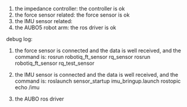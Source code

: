 1. the impedance controller: the controller is ok
2. the force sensor related: the force sensor is ok
3. the IMU sensor related: 
4. the AUBO5 robot arm: the ros driver is ok

debug log:
1. the force sensor is connected and the data is well received, and the command is:
rosrun robotiq_ft_sensor rq_sensor
rosrun robotiq_ft_sensor rq_test_sensor

2. the IMU sensor is connected and the data is well received, and the command is:
roslaunch sensor_startup imu_bringup.launch 
rostopic echo /imu

3. the  AUBO ros driver




